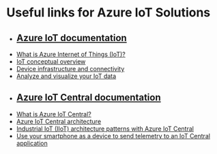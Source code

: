 <h1>Useful links for Azure IoT Solutions</h1>
<p><ul>
  <li><h2><a href="https://learn.microsoft.com/en-us/azure/iot/">Azure IoT documentation</a></h2></li>
  <li><a href="https://learn.microsoft.com/en-us/azure/iot/iot-introduction">What is Azure Internet of Things (IoT)?</a></li>
  <li><a href="https://learn.microsoft.com/en-us/azure/architecture/example-scenario/iot/introduction-to-solutions">IoT conceptual overview</a></li>
  <li><a href="https://learn.microsoft.com/en-us/azure/iot/iot-overview-device-connectivity">Device infrastructure and connectivity</a></li>
  <li><a href="https://learn.microsoft.com/en-us/azure/iot/iot-overview-analyze-visualize">Analyze and visualize your IoT data</a></li>
</ul></p>

<p><ul>
  <li><h2><a href="https://learn.microsoft.com/en-us/azure/iot-central/">Azure IoT Central documentation</a></h2></li>
  <li><a href="https://learn.microsoft.com/en-us/azure/iot-central/core/overview-iot-central">What is Azure IoT Central?</a></li>
  <li><a href="https://learn.microsoft.com/en-us/azure/iot-central/core/concepts-architecture">Azure IoT Central architecture</a></li>
  <li><a href="https://learn.microsoft.com/en-us/azure/iot-central/core/concepts-iiot-architecture">Industrial IoT (IIoT) architecture patterns with Azure IoT Central</a></li>
  <li><a href="https://learn.microsoft.com/en-us/azure/iot-central/core/quick-deploy-iot-central">Use your smartphone as a device to send telemetry to an IoT Central application</a></li>
</ul></p>
